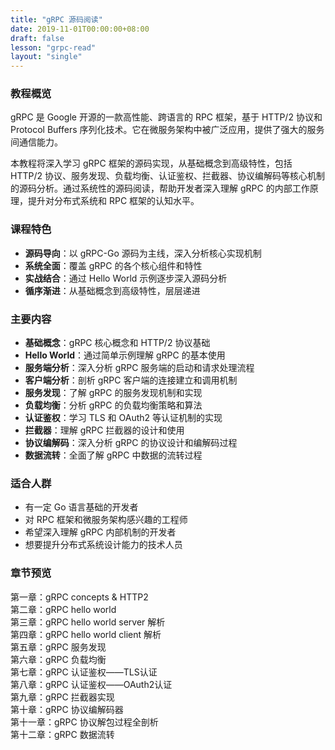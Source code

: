 ```yaml
---
title: "gRPC 源码阅读"
date: 2019-11-01T00:00:00+08:00
draft: false
lesson: "grpc-read"
layout: "single"
---
```


### 教程概览

gRPC 是 Google 开源的一款高性能、跨语言的 RPC 框架，基于 HTTP/2 协议和 Protocol Buffers 序列化技术。它在微服务架构中被广泛应用，提供了强大的服务间通信能力。

本教程将深入学习 gRPC 框架的源码实现，从基础概念到高级特性，包括 HTTP/2 协议、服务发现、负载均衡、认证鉴权、拦截器、协议编解码等核心机制的源码分析。通过系统性的源码阅读，帮助开发者深入理解 gRPC 的内部工作原理，提升对分布式系统和 RPC 框架的认知水平。

### 课程特色

- **源码导向**：以 gRPC-Go 源码为主线，深入分析核心实现机制
- **系统全面**：覆盖 gRPC 的各个核心组件和特性
- **实战结合**：通过 Hello World 示例逐步深入源码分析
- **循序渐进**：从基础概念到高级特性，层层递进

### 主要内容

- **基础概念**：gRPC 核心概念和 HTTP/2 协议基础
- **Hello World**：通过简单示例理解 gRPC 的基本使用
- **服务端分析**：深入分析 gRPC 服务端的启动和请求处理流程
- **客户端分析**：剖析 gRPC 客户端的连接建立和调用机制
- **服务发现**：了解 gRPC 的服务发现机制和实现
- **负载均衡**：分析 gRPC 的负载均衡策略和算法
- **认证鉴权**：学习 TLS 和 OAuth2 等认证机制的实现
- **拦截器**：理解 gRPC 拦截器的设计和使用
- **协议编解码**：深入分析 gRPC 的协议设计和编解码过程
- **数据流转**：全面了解 gRPC 中数据的流转过程

### 适合人群

- 有一定 Go 语言基础的开发者
- 对 RPC 框架和微服务架构感兴趣的工程师
- 希望深入理解 gRPC 内部机制的开发者
- 想要提升分布式系统设计能力的技术人员

### 章节预览

第一章：gRPC concepts & HTTP2  
第二章：gRPC hello world  
第三章：gRPC hello world server 解析  
第四章：gRPC hello world client 解析  
第五章：gRPC 服务发现  
第六章：gRPC 负载均衡  
第七章：gRPC 认证鉴权——TLS认证  
第八章：gRPC 认证鉴权——OAuth2认证  
第九章：gRPC 拦截器实现  
第十章：gRPC 协议编解码器  
第十一章：gRPC 协议解包过程全剖析  
第十二章：gRPC 数据流转
